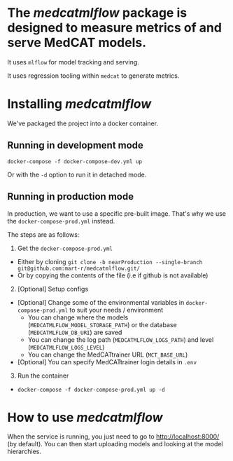 # The _medcatmlflow_ package is designed to measure metrics of and serve MedCAT models.

It uses `mlflow` for model tracking and serving.

It uses regression tooling within `medcat` to generate metrics.


# Installing _medcatmlflow_

We've packaged the project into a docker container.

## Running in development mode
```
docker-compose -f docker-compose-dev.yml up
```
Or with the `-d` option to run it in detached mode.

## Running in production mode
In production, we want to use a specific pre-built image.
That's why we use the `docker-compose-prod.yml` instead.

The steps are as follows:
1. Get the `docker-compose-prod.yml`
  - Either by cloning `git clone -b nearProduction --single-branch git@github.com:mart-r/medcatmlflow.git/`
  - Or by copying the contents of the file (i.e if github is not available)
2. \[Optional\] Setup configs
  - \[Optional\] Change some of the environmental variables in `docker-compose-prod.yml` to suit your needs / environment
    - You can change where the models (`MEDCATMLFLOW_MODEL_STORAGE_PATH`) or the database (`MEDCATMLFLOW_DB_URI`) are saved
    - You can change the log path (`MEDCATMLFLOW_LOGS_PATH`) and level (`MEDCATMLFLOW_LOGS_LEVEL`)
    - You can change the MedCATtrainer URL (`MCT_BASE_URL`)
  - \[Optional\] You can specify MedCATtrainer login details in `.env`
3. Run the container
  - `docker-compose -f docker-compose-prod.yml up -d`


# How to use _medcatmlflow_

When the service is running, you just need to go to [http://localhost:8000/](http://localhost:8000/) (by default).
You can then start uploading models and looking at the model hierarchies.
